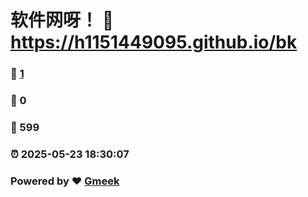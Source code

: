 # 软件网呀！ :link: https://h1151449095.github.io/bk 
### :page_facing_up: [1](https://h1151449095.github.io/bk/tag.html) 
### :speech_balloon: 0 
### :hibiscus: 599 
### :alarm_clock: 2025-05-23 18:30:07 
### Powered by :heart: [Gmeek](https://github.com/Meekdai/Gmeek)
